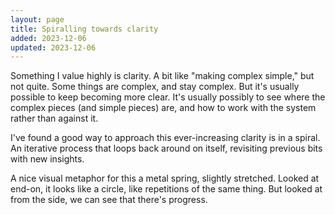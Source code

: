 ```yaml
---
layout: page
title: Spiralling towards clarity
added: 2023-12-06
updated: 2023-12-06
---
```


Something I value highly is clarity. A bit like "making complex simple," but not quite. Some things are complex, and stay complex. But it's usually possible to keep becoming more clear. It's usually possibly to see where the complex pieces (and simple pieces) are, and how to work with the system rather than against it.

I've found a good way to approach this ever-increasing clarity is in a spiral. An iterative process that loops back around on itself, revisiting previous bits with new insights.

A nice visual metaphor for this a metal spring, slightly stretched. Looked at end-on, it looks like a circle, like repetitions of the same thing. But looked at from the side, we can see that there's progress.